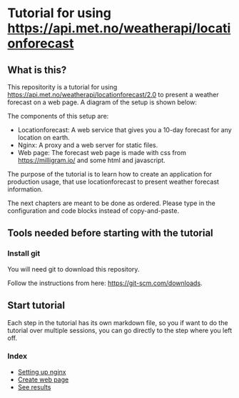# Tutorial for using https://api.met.no/weatherapi/locationforecast

## What is this?
This repositority is a tutorial for using https://api.met.no/weatherapi/locationforecast/2.0 to present a weather forecast on a web page. A diagram of the setup is shown below:

The components of this setup are:
- Locationforecast: A web service that gives you a 10-day forecast for any location on earth.
- Nginx: A proxy and a web server for static files.
- Web page: The forecast web page is made with css from https://milligram.io/ and some html and javascript.

The purpose of the tutorial is to learn how to create an application for production usage, that use locationforecast to present weather forecast information.

The next chapters are meant to be done as ordered. Please type in the configuration and code blocks instead of copy-and-paste.

## Tools needed before starting with the tutorial

### Install git
You will need git to download this repository.

Follow the instructions from here: https://git-scm.com/downloads.


## Start tutorial
Each step in the tutorial has its own markdown file, so you if want to do the tutorial over multiple sessions, you can go directly to the step where you left off.

### Index
 - [Setting up nginx](tutorial/step1-nginx.md)
 - [Create web page](tutorial/step2-webpage.md)
 - [See results](tutorial/step3-finish.md)
 
